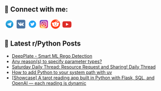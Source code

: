 ## 🔎 Connect with me:
[<img src="https://github.com/bullbesh/bullbesh/blob/main/images/Telegram.png" width="32" height="32" />](https://t.me/bullbesh)
[<img src="https://github.com/bullbesh/bullbesh/blob/main/images/VK.png" width="32" height="32" />](https://vk.com/bullbesh)
[<img src="https://github.com/bullbesh/bullbesh/blob/main/images/Twitter.png" width="32" height="32" />](https://twitter.com/bullbesh1)
[<img src="https://github.com/bullbesh/bullbesh/blob/main/images/Instagram.png" width="32" height="32" />](https://www.instagram.com/bullbesh)
[<img src="https://github.com/bullbesh/bullbesh/blob/main/images/Reddit.png" width="32" height="32" />](https://www.reddit.com/user/bullbesh)
[<img src="https://github.com/bullbesh/bullbesh/blob/main/images/YouTube.png" width="32" height="32" />](https://www.youtube.com/channel/UCtfjRs6uzgq5mfm8S06WTcg)

## 📕 Latest r/Python Posts
<!-- BLOG-POST-LIST:START -->
- [DeepPlate - Smart ML Rego Detection](https://www.reddit.com/r/Python/comments/1js0sqb/deepplate_smart_ml_rego_detection/)
- [Any reason&lpar;s&rpar; to specify parameter types?](https://www.reddit.com/r/Python/comments/1jrz0jr/any_reasons_to_specify_parameter_types/)
- [Saturday Daily Thread: Resource Request and Sharing! Daily Thread](https://www.reddit.com/r/Python/comments/1jrqh32/saturday_daily_thread_resource_request_and/)
- [How to add Python to your system path with uv](https://www.reddit.com/r/Python/comments/1jrnwty/how_to_add_python_to_your_system_path_with_uv/)
- [[Showcase] A tarot reading app built in Python with Flask, SQL, and OpenAI — each reading is dynamic](https://www.reddit.com/r/Python/comments/1jrnu4h/showcase_a_tarot_reading_app_built_in_python_with/)
<!-- BLOG-POST-LIST:END -->
